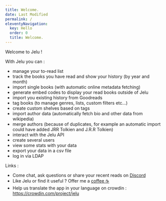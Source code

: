 ```yaml
---
title: Welcome.
date: Last Modified 
permalink: /
eleventyNavigation:
  key: Hello 
  order: 0
  title: Welcome.
---
```


<!-- ![]({{"/content/images/logo-192.png" | url}}) -->

Welcome to Jelu !

With Jelu you can : 

* manage your to-read list
* track the books you have read and show your history (by year and month)
* import single books (with automatic online metadata fetching)
* generate embed codes to display your read books outside of Jelu
* import you existing history from Goodreads
* tag books (to manage genres, lists, custom filters etc...)
* create custom shelves based on tags
* import author data (automatically fetch bio and other data from wikipedia)
* merge authors (because of duplicates, for example an automatic import could have added JRR Tolkien and J.R.R Tolkien)
* interact with the Jelu API
* create several users
* view some stats with your data
* export your data in a csv file
* log in via LDAP

Links : 
* Come chat, ask questions or share your recent reads on [Discord](https://discord.gg/3RZJ4zuMP5)
* Like Jelu or find it useful ? Offer me a [coffee ☕](https://ko-fi.com/bayang)
* Help us translate the app in your language on crowdin : https://crowdin.com/project/jelu


